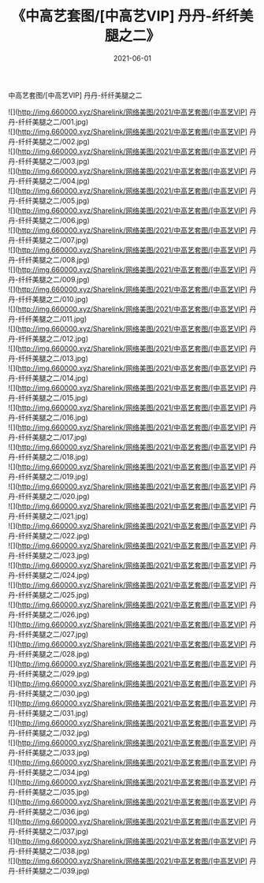 ﻿---
layout: post
title:  《中高艺套图/[中高艺VIP] 丹丹-纤纤美腿之二》
date:   2021-06-01
img: http://img.660000.xyz/Sharelink/网络美图/2021/中高艺套图/[中高艺VIP] 丹丹-纤纤美腿之二/000.jpg
categories: [美女, 清纯, 唯美]
---

中高艺套图/[中高艺VIP] 丹丹-纤纤美腿之二

 ![](http://img.660000.xyz/Sharelink/网络美图/2021/中高艺套图/[中高艺VIP] 丹丹-纤纤美腿之二/001.jpg) <br>![](http://img.660000.xyz/Sharelink/网络美图/2021/中高艺套图/[中高艺VIP] 丹丹-纤纤美腿之二/002.jpg) <br>![](http://img.660000.xyz/Sharelink/网络美图/2021/中高艺套图/[中高艺VIP] 丹丹-纤纤美腿之二/003.jpg) <br>![](http://img.660000.xyz/Sharelink/网络美图/2021/中高艺套图/[中高艺VIP] 丹丹-纤纤美腿之二/004.jpg) <br>![](http://img.660000.xyz/Sharelink/网络美图/2021/中高艺套图/[中高艺VIP] 丹丹-纤纤美腿之二/005.jpg) <br>![](http://img.660000.xyz/Sharelink/网络美图/2021/中高艺套图/[中高艺VIP] 丹丹-纤纤美腿之二/006.jpg) <br>![](http://img.660000.xyz/Sharelink/网络美图/2021/中高艺套图/[中高艺VIP] 丹丹-纤纤美腿之二/007.jpg) <br>![](http://img.660000.xyz/Sharelink/网络美图/2021/中高艺套图/[中高艺VIP] 丹丹-纤纤美腿之二/008.jpg) <br>![](http://img.660000.xyz/Sharelink/网络美图/2021/中高艺套图/[中高艺VIP] 丹丹-纤纤美腿之二/009.jpg) <br>![](http://img.660000.xyz/Sharelink/网络美图/2021/中高艺套图/[中高艺VIP] 丹丹-纤纤美腿之二/010.jpg) <br>![](http://img.660000.xyz/Sharelink/网络美图/2021/中高艺套图/[中高艺VIP] 丹丹-纤纤美腿之二/011.jpg) <br>![](http://img.660000.xyz/Sharelink/网络美图/2021/中高艺套图/[中高艺VIP] 丹丹-纤纤美腿之二/012.jpg) <br>![](http://img.660000.xyz/Sharelink/网络美图/2021/中高艺套图/[中高艺VIP] 丹丹-纤纤美腿之二/013.jpg) <br>![](http://img.660000.xyz/Sharelink/网络美图/2021/中高艺套图/[中高艺VIP] 丹丹-纤纤美腿之二/014.jpg) <br>![](http://img.660000.xyz/Sharelink/网络美图/2021/中高艺套图/[中高艺VIP] 丹丹-纤纤美腿之二/015.jpg) <br>![](http://img.660000.xyz/Sharelink/网络美图/2021/中高艺套图/[中高艺VIP] 丹丹-纤纤美腿之二/016.jpg) <br>![](http://img.660000.xyz/Sharelink/网络美图/2021/中高艺套图/[中高艺VIP] 丹丹-纤纤美腿之二/017.jpg) <br>![](http://img.660000.xyz/Sharelink/网络美图/2021/中高艺套图/[中高艺VIP] 丹丹-纤纤美腿之二/018.jpg) <br>![](http://img.660000.xyz/Sharelink/网络美图/2021/中高艺套图/[中高艺VIP] 丹丹-纤纤美腿之二/019.jpg) <br>![](http://img.660000.xyz/Sharelink/网络美图/2021/中高艺套图/[中高艺VIP] 丹丹-纤纤美腿之二/020.jpg) <br>![](http://img.660000.xyz/Sharelink/网络美图/2021/中高艺套图/[中高艺VIP] 丹丹-纤纤美腿之二/021.jpg) <br>![](http://img.660000.xyz/Sharelink/网络美图/2021/中高艺套图/[中高艺VIP] 丹丹-纤纤美腿之二/022.jpg) <br>![](http://img.660000.xyz/Sharelink/网络美图/2021/中高艺套图/[中高艺VIP] 丹丹-纤纤美腿之二/023.jpg) <br>![](http://img.660000.xyz/Sharelink/网络美图/2021/中高艺套图/[中高艺VIP] 丹丹-纤纤美腿之二/024.jpg) <br>![](http://img.660000.xyz/Sharelink/网络美图/2021/中高艺套图/[中高艺VIP] 丹丹-纤纤美腿之二/025.jpg) <br>![](http://img.660000.xyz/Sharelink/网络美图/2021/中高艺套图/[中高艺VIP] 丹丹-纤纤美腿之二/026.jpg) <br>![](http://img.660000.xyz/Sharelink/网络美图/2021/中高艺套图/[中高艺VIP] 丹丹-纤纤美腿之二/027.jpg) <br>![](http://img.660000.xyz/Sharelink/网络美图/2021/中高艺套图/[中高艺VIP] 丹丹-纤纤美腿之二/028.jpg) <br>![](http://img.660000.xyz/Sharelink/网络美图/2021/中高艺套图/[中高艺VIP] 丹丹-纤纤美腿之二/029.jpg) <br>![](http://img.660000.xyz/Sharelink/网络美图/2021/中高艺套图/[中高艺VIP] 丹丹-纤纤美腿之二/030.jpg) <br>![](http://img.660000.xyz/Sharelink/网络美图/2021/中高艺套图/[中高艺VIP] 丹丹-纤纤美腿之二/031.jpg) <br>![](http://img.660000.xyz/Sharelink/网络美图/2021/中高艺套图/[中高艺VIP] 丹丹-纤纤美腿之二/032.jpg) <br>![](http://img.660000.xyz/Sharelink/网络美图/2021/中高艺套图/[中高艺VIP] 丹丹-纤纤美腿之二/033.jpg) <br>![](http://img.660000.xyz/Sharelink/网络美图/2021/中高艺套图/[中高艺VIP] 丹丹-纤纤美腿之二/034.jpg) <br>![](http://img.660000.xyz/Sharelink/网络美图/2021/中高艺套图/[中高艺VIP] 丹丹-纤纤美腿之二/035.jpg) <br>![](http://img.660000.xyz/Sharelink/网络美图/2021/中高艺套图/[中高艺VIP] 丹丹-纤纤美腿之二/036.jpg) <br>![](http://img.660000.xyz/Sharelink/网络美图/2021/中高艺套图/[中高艺VIP] 丹丹-纤纤美腿之二/037.jpg) <br>![](http://img.660000.xyz/Sharelink/网络美图/2021/中高艺套图/[中高艺VIP] 丹丹-纤纤美腿之二/038.jpg) <br>![](http://img.660000.xyz/Sharelink/网络美图/2021/中高艺套图/[中高艺VIP] 丹丹-纤纤美腿之二/039.jpg) <br>